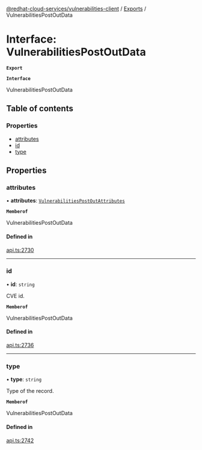 [@redhat-cloud-services/vulnerabilities-client](../README.md) / [Exports](../modules.md) / VulnerabilitiesPostOutData

# Interface: VulnerabilitiesPostOutData

**`Export`**

**`Interface`**

VulnerabilitiesPostOutData

## Table of contents

### Properties

- [attributes](VulnerabilitiesPostOutData.md#attributes)
- [id](VulnerabilitiesPostOutData.md#id)
- [type](VulnerabilitiesPostOutData.md#type)

## Properties

### attributes

• **attributes**: [`VulnerabilitiesPostOutAttributes`](VulnerabilitiesPostOutAttributes.md)

**`Memberof`**

VulnerabilitiesPostOutData

#### Defined in

[api.ts:2730](https://github.com/RedHatInsights/javascript-clients/blob/master/packages/vulnerabilities/api.ts#L2730)

___

### id

• **id**: `string`

CVE id.

**`Memberof`**

VulnerabilitiesPostOutData

#### Defined in

[api.ts:2736](https://github.com/RedHatInsights/javascript-clients/blob/master/packages/vulnerabilities/api.ts#L2736)

___

### type

• **type**: `string`

Type of the record.

**`Memberof`**

VulnerabilitiesPostOutData

#### Defined in

[api.ts:2742](https://github.com/RedHatInsights/javascript-clients/blob/master/packages/vulnerabilities/api.ts#L2742)
